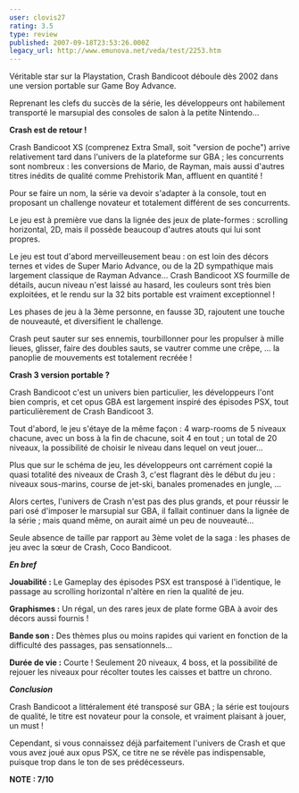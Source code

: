 ```yaml
---
user: clovis27
rating: 3.5
type: review
published: 2007-09-18T23:53:26.000Z
legacy_url: http://www.emunova.net/veda/test/2253.htm
---
```

Véritable star sur la Playstation, Crash Bandicoot déboule dès 2002 dans une version portable sur Game Boy Advance.  

Reprenant les clefs du succès de la série, les développeurs ont habilement transporté le marsupial des consoles de salon à la petite Nintendo...  

  

**Crash est de retour !**  

  

Crash Bandicoot XS (comprenez Extra Small, soit "version de poche") arrive relativement tard dans l'univers de la plateforme sur GBA ; les concurrents sont nombreux : les conversions de Mario, de Rayman, mais aussi d'autres titres inédits de qualité comme Prehistorik Man, affluent en quantité !  

Pour se faire un nom, la série va devoir s'adapter à la console, tout en proposant un challenge novateur et totalement différent de ses concurrents.  

  

Le jeu est à première vue dans la lignée des jeux de plate-formes : scrolling horizontal, 2D, mais il possède beaucoup d'autres atouts qui lui sont propres.  

Le jeu est tout d'abord merveilleusement beau : on est loin des décors ternes et vides de Super Mario Advance, ou de la 2D sympathique mais largement classique de Rayman Advance... Crash Bandicoot XS fourmille de détails, aucun niveau n'est laissé au hasard, les couleurs sont très bien exploitées, et le rendu sur la 32 bits portable est vraiment exceptionnel !  

  

Les phases de jeu à la 3ème personne, en fausse 3D, rajoutent une touche de nouveauté, et diversifient le challenge.  

  

Crash peut sauter sur ses ennemis, tourbillonner pour les propulser à mille lieues, glisser, faire des doubles sauts, se vautrer comme une crêpe, ... la panoplie de mouvements est totalement recréée !  

  

**Crash 3 version portable ?**  

  

Crash Bandicoot c'est un univers bien particulier, les développeurs l'ont bien compris, et cet opus GBA est largement inspiré des épisodes PSX, tout particulièrement de Crash Bandicoot 3\.  

Tout d'abord, le jeu s'étaye de la même façon : 4 warp-rooms de 5 niveaux chacune, avec un boss à la fin de chacune, soit 4 en tout ; un total de 20 niveaux, la possibilité de choisir le niveau dans lequel on veut jouer...  

  

Plus que sur le schéma de jeu, les développeurs ont carrément copié la quasi totalité des niveaux de Crash 3, c'est flagrant dès le début du jeu : niveaux sous-marins, course de jet-ski, banales promenades en jungle, ...  

Alors certes, l'univers de Crash n'est pas des plus grands, et pour réussir le pari osé d'imposer le marsupial sur GBA, il fallait continuer dans la lignée de la série ; mais quand même, on aurait aimé un peu de nouveauté...  

Seule absence de taille par rapport au 3ème volet de la saga : les phases de jeu avec la sœur de Crash, Coco Bandicoot.  

  

  

**_En bref_**  

  

**Jouabilité :** Le Gameplay des épisodes PSX est transposé à l'identique, le passage au scrolling horizontal n'altère en rien la qualité de jeu.  

  

**Graphismes :** Un régal, un des rares jeux de plate forme GBA à avoir des décors aussi fournis !  

  

**Bande son :** Des thèmes plus ou moins rapides qui varient en fonction de la difficulté des passages, pas sensationnels...  

  

**Durée de vie :** Courte ! Seulement 20 niveaux, 4 boss, et la possibilité de rejouer les niveaux pour récolter toutes les caisses et battre un chrono.  

  

**_Conclusion_**  

Crash Bandicoot a littéralement été transposé sur GBA ; la série est toujours de qualité, le titre est novateur pour la console, et vraiment plaisant à jouer, un must !  

Cependant, si vous connaissez déjà parfaitement l'univers de Crash et que vous avez joué aux opus PSX, ce titre ne se révèle pas indispensable, puisque trop dans le ton de ses prédécesseurs.  

  

**NOTE : 7/10**